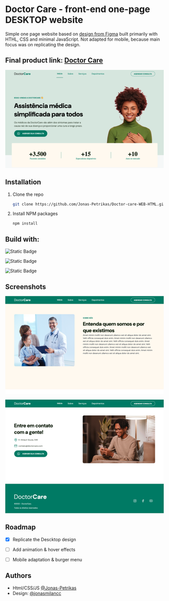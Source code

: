 
# Doctor Care - front-end one-page DESKTOP website
Simple one page website based on [design from Figma](https://www.figma.com/design/Uko3dHGKbE8RV3AOO63Y3R/DoctorCare-(Community)) built primarily with HTHL, CSS and minimal JavaScript. Not adapted for mobile, because main focus was on replicating the design. 

## Final product link: [Doctor Care](https://jonas-petrikas.github.io/Doctor-care-WEB-HTML/)

![App Screenshot](https://raw.githubusercontent.com/Jonas-Petrikas/Doctor-care-WEB-HTML/refs/heads/main/screenshots/Screenshot%202025-03-17%20at%2010.01.58.png)









## Installation

1. Clone the repo
   ```sh
   git clone https://github.com/Jonas-Petrikas/Doctor-care-WEB-HTML.git
   ```
2. Install NPM packages
   ```sh
   npm install
   ```
    
## Build with:

![Static Badge](https://img.shields.io/badge/HTML-forestgreen?logo=html5&logoColor=white)

![Static Badge](https://img.shields.io/badge/CSS-forestgreen?style=flat&logo=CSS&logoColor=white)

![Static Badge](https://img.shields.io/badge/JavaScript-forestgreen?style=flat&logo=javascript&logoColor=white)



## Screenshots

![App Screenshot](https://raw.githubusercontent.com/Jonas-Petrikas/Doctor-care-WEB-HTML/refs/heads/main/screenshots/Screenshot%202025-03-17%20at%2010.02.30.png)

![App Screenshot](https://raw.githubusercontent.com/Jonas-Petrikas/Doctor-care-WEB-HTML/refs/heads/main/screenshots/Screenshot%202025-03-17%20at%2010.02.46.png)


## Roadmap

- [x] Replicate the Descktop design
- [ ] Add animation & hover effects
- [ ] Mobile adaptation & burger menu


## Authors

- Html/CSS/JS [@Jonas-Petrikas](https://github.com/Jonas-Petrikas)
- Design: [@jonasmilancc](https://www.instagram.com/jonasmilancc/)

